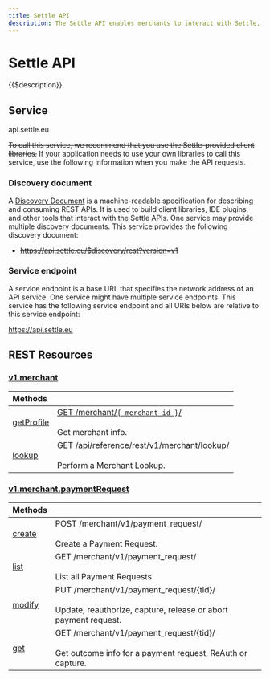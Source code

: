 ```yaml
---
title: Settle API
description: The Settle API enables merchants to interact with Settle, registering POS, shortlinks for QR scans, payment requests, permission requests for end user info and more.
---
```


# Settle API

{{$description}}

## Service

<div class="md-api_reference_method_heading">

api.settle.eu

</div>

~~To call this service, we recommend that you use the Settle-provided <span class="url">client libraries</span>.~~ If your application needs to use your own libraries to call this service, use the following information when you make the API requests.

### Discovery document

A [Discovery Document](/discovery/v1/reference/apis/) is a machine-readable specification for describing and consuming REST APIs. It is used to build client libraries, IDE plugins, and other tools that interact with the Settle APIs. One service may provide multiple discovery documents. This service provides the following discovery document:

- ~~<span class="url">https://api.settle.eu/$discovery/rest?version=v1</span>~~

### Service endpoint

A service endpoint is a base URL that specifies the network address of an API service. One service might have multiple service endpoints. This service has the following service endpoint and all URIs below are relative to this service endpoint:

<div class="md-api_reference_method_heading">

https://api.settle.eu

</div>

## REST Resources

<div class="md-api_reference_FiraCode">

### [v1.merchant](/api/reference/rest/v1/merchant/)

| Methods |  |
|:-|-|
| [getProfile](/api/reference/rest/v1/merchant/getProfile/) | <span class="noLink">[<span class="badge get small">GET</span> /merchant/`{ merchant_id }`/](/api/reference/rest/v1/merchant/getProfile/)</span><br><br>Get merchant info. |
| [lookup](/api/reference/rest/v1/merchant/lookup/) | <span class="badge get small">GET</span> /api/reference/rest/v1/merchant/lookup/<br><br>Perform a Merchant Lookup. |


### [v1.merchant.paymentRequest](/api/reference/rest/v1/merchant.paymentRequest/)

| Methods |  |
|:-|-|
| [create](/api/reference/rest/v1/merchant.paymentRequest/create/) | <span class="badge post small">POST</span> /merchant/v1/payment_request/<br><br>Create a Payment Request. |
| [list](/api/reference/rest/v1/merchant.paymentRequest/list/) | <span class="badge get small">GET</span> /merchant/v1/payment_request/<br><br>List all Payment Requests. |
| [modify](/api/reference/rest/v1/merchant.paymentRequest/modify/) | <span class="badge put small">PUT</span> /merchant/v1/payment_request/{tid}/<br><br>Update, reauthorize, capture, release or abort payment request. |
| [get](/api/reference/rest/v1/merchant.paymentRequest/get/) | <span class="badge get small">GET</span> /merchant/v1/payment_request/{tid}/<br><br>Get outcome info for a payment request, ReAuth or capture. |

</div>